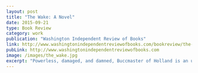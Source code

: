```yaml
---
layout: post
title: "The Wake: A Novel"
date: 2015-09-21
type: Book Review
category: work
publication: "Washington Independent Review of Books"
link: http://www.washingtonindependentreviewofbooks.com/bookreview/the-wake-a-novel
pubLink: http://www.washingtonindependentreviewofbooks.com
image: /images/the_wake.jpg
excerpt: "Powerless, damaged, and damned, Buccmaster of Holland is an unsettling character and his story is as disturbingly human as they come."
---
```

